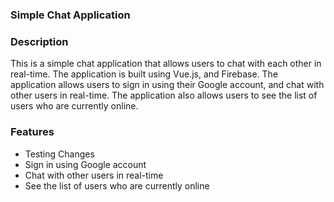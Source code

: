 ### Simple Chat Application

### Description
This is a simple chat application that allows users to chat with each other in real-time. The application is built using Vue.js, and Firebase. The application allows users to sign in using their Google account, and chat with other users in real-time. The application also allows users to see the list of users who are currently online.


### Features
- Testing Changes
- Sign in using Google account
- Chat with other users in real-time
- See the list of users who are currently online

